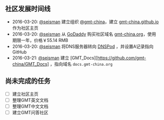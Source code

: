 ## 社区发展时间线

- 2016-03-20: [@seisman][seisman] 建立组织 [@gmt-china](https://github.com/gmt-china)，建立 [gmt-china.github.io](http://gmt-china.github.io) 作为社区主页
- 2016-03-20: [@seisman][seisman] 从 [GoDaddy][GoDaddy] 购买社区域名 [gmt-china.org](http://gmt-china.org)，使用期限一年，价格￥55.14 RMB
- 2016-03-20: [@seisman][seisman] 将DNS服务器转向 [DNSPod][DNSPod] ，并设置A记录指向GitHub
- 2016-03-21: [@seisman][seisman] 建立 [GMT_Docs][https://github.com/gmt-china/GMT_Docs] ，指向域名 `docs.gmt-china.org`

## 尚未完成的任务

- [ ] 建立社区主页
- [ ] 整理GMT英文文档
- [ ] 整理GMT中文文档
- [ ] 建立GMT问答社区

[seisman]: http://github.com/seisman
[GoDaddy]: https://www.godaddy.com
[DNSPod]: https://www.dnspod.cn
